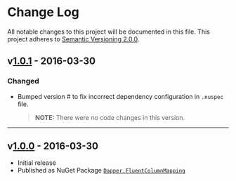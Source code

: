 # Change Log
All notable changes to this project will be documented in this file. This project adheres to [Semantic Versioning 2.0.0](http://semver.org/spec/v2.0.0.html).

## v[1.0.1] - 2016-03-30 ##

### Changed ###
* Bumped version # to fix incorrect dependency configuration in `.nuspec` file.

    > **NOTE:** There were no code changes in this version.

----------

## v[1.0.0] - 2016-03-30 ##
* Initial release
* Published as NuGet Package [`Dapper.FluentColumnMapping`](https://www.nuget.org/packages/Dapper.FluentColumnMapping)


<!-- Links -->

[1.0.1]: https://github.com/alexander-87/Dapper.FluentColumnMapping/compare/v1.0.0...v1.0.1 "View the commits for this version."

[1.0.0]: https://github.com/alexander-87/Dapper.FluentColumnMapping/compare/593d02a2f35554a62aa21db9af30ae38a088995a...v1.0.0 "View the commits for this version."